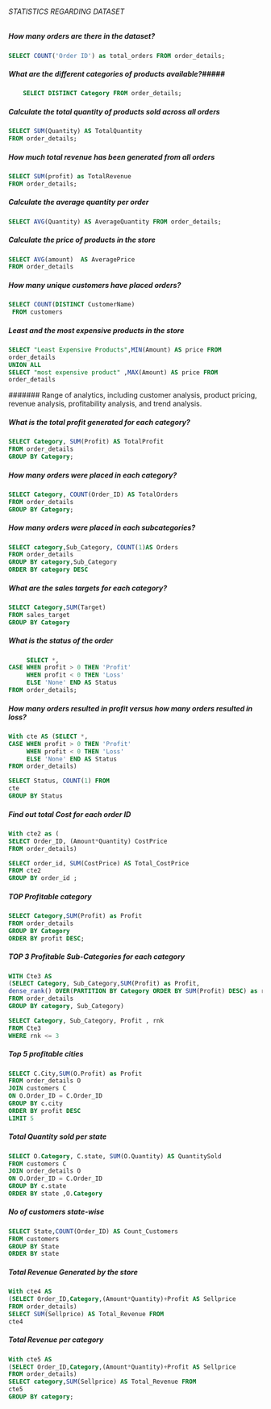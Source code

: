 ###### STATISTICS REGARDING DATASET 
 
##### How many orders are there in the dataset? #####

``` sql
SELECT COUNT('Order ID') as total_orders FROM order_details;
``` 
##### What are the different categories of products available?#####

````sql 
	SELECT DISTINCT Category FROM order_details;
````
##### Calculate the total quantity of products sold across all orders #####

````sql
SELECT SUM(Quantity) AS TotalQuantity
FROM order_details;
````

#####  How much total revenue has been generated from all orders #####
````sql
SELECT SUM(profit) as TotalRevenue
FROM order_details;
````

##### Calculate the average quantity per order #####
````sql 
SELECT AVG(Quantity) AS AverageQuantity FROM order_details;
````
#####  Calculate the price of products in the store #####
````sql
SELECT AVG(amount)  AS AveragePrice 
FROM order_details
````
##### How many unique customers have placed orders? #####
````sql
SELECT COUNT(DISTINCT CustomerName)
 FROM customers
````
 
##### Least and the most expensive products in the store  #####
````sql
SELECT "Least Expensive Products",MIN(Amount) AS price FROM
order_details
UNION ALL
SELECT "most expensive product" ,MAX(Amount) AS price FROM
order_details
````
####### Range of analytics, including customer analysis, product pricing, revenue analysis, profitability analysis, and trend analysis.

##### What is the total profit generated for each category? #####
 ````sql
SELECT Category, SUM(Profit) AS TotalProfit
FROM order_details
GROUP BY Category;
````
##### How many orders were placed in each category? #####
````sql
SELECT Category, COUNT(Order_ID) AS TotalOrders
FROM order_details
GROUP BY Category;
````

##### How many orders were placed in each subcategories? #####
````sql
SELECT category,Sub_Category, COUNT(1)AS Orders 
FROM order_details
GROUP BY category,Sub_Category
ORDER BY category DESC
````
##### What are the sales targets for each category? #####
````sql
SELECT Category,SUM(Target)
FROM sales_target
GROUP BY Category
````
##### What is the status of the order #####
````sql 
     SELECT *, 
CASE WHEN profit > 0 THEN 'Profit' 
	 WHEN profit < 0 THEN 'Loss' 
	 ELSE 'None' END AS Status 
FROM order_details; 
````
##### How many orders resulted in profit versus how many orders resulted in loss? #####
````sql
With cte AS (SELECT *, 
CASE WHEN profit > 0 THEN 'Profit' 
	 WHEN profit < 0 THEN 'Loss' 
	 ELSE 'None' END AS Status 
FROM order_details)

SELECT Status, COUNT(1) FROM
cte
GROUP BY Status
````
##### Find out total Cost for each order ID #####
````sql
With cte2 as (
SELECT Order_ID, (Amount*Quantity) CostPrice
FROM order_details)

SELECT order_id, SUM(CostPrice) AS Total_CostPrice
FROM cte2 
GROUP BY order_id ;
````
##### TOP Profitable category #####
````sql
SELECT Category,SUM(Profit) as Profit
FROM order_details
GROUP BY Category
ORDER BY profit DESC;
````
#####  TOP 3 Profitable Sub-Categories for each category #####
````sql
WITH Cte3 AS
(SELECT Category, Sub_Category,SUM(Profit) as Profit,
dense_rank() OVER(PARTITION BY Category ORDER BY SUM(Profit) DESC) as rnk
FROM order_details
GROUP BY category, Sub_Category)

SELECT Category, Sub_Category, Profit , rnk
FROM Cte3
WHERE rnk <= 3
````
##### Top 5 profitable cities #####
````sql
SELECT C.City,SUM(O.Profit) as Profit 
FROM order_details O
JOIN customers C
ON O.Order_ID = C.Order_ID
GROUP BY c.city
ORDER BY profit DESC 
LIMIT 5
````
##### Total Quantity sold per state #####
````sql
SELECT O.Category, C.state, SUM(O.Quantity) AS QuantitySold
FROM customers C
JOIN order_details O 
ON O.Order_ID = C.Order_ID
GROUP BY c.state 
ORDER BY state ,O.Category
````
##### No of customers state-wise #####
````sql
SELECT State,COUNT(Order_ID) AS Count_Customers
FROM customers
GROUP BY State
ORDER BY state
````
##### Total Revenue Generated by the store #####
````sql
With cte4 AS 
(SELECT Order_ID,Category,(Amount*Quantity)+Profit AS Sellprice
FROM order_details)
SELECT SUM(Sellprice) AS Total_Revenue FROM
cte4
````
##### Total Revenue per category #####
````sql
With cte5 AS 
(SELECT Order_ID,Category,(Amount*Quantity)+Profit AS Sellprice
FROM order_details)
SELECT category,SUM(Sellprice) AS Total_Revenue FROM
cte5
GROUP BY category;
````



